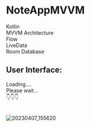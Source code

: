 # NoteAppMVVM
Kotlin \
MVVM Architecture \
Flow \
LiveData \
Room Database 

## User Interface: 
Loading.... \
Please wait... \
👇👇👇 \
\
\
![20230407_155620](https://user-images.githubusercontent.com/85625209/230602204-b61c3c77-c8ba-408b-829f-2a1ab582fd10.gif)
